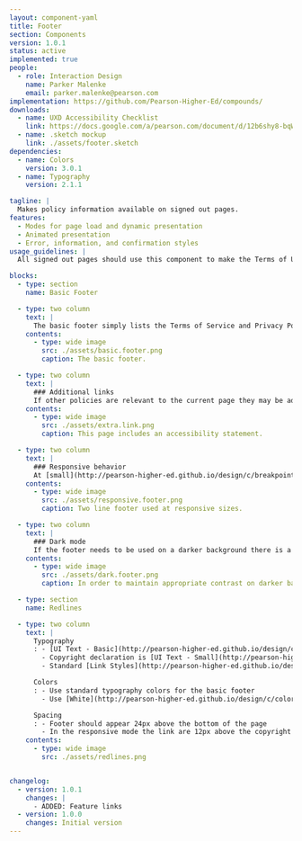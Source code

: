 ```yaml
---
layout: component-yaml
title: Footer
section: Components
version: 1.0.1
status: active
implemented: true
people:
  - role: Interaction Design
    name: Parker Malenke
    email: parker.malenke@pearson.com
implementation: https://github.com/Pearson-Higher-Ed/compounds/
downloads:
  - name: UXD Accessibility Checklist
    link: https://docs.google.com/a/pearson.com/document/d/12b6shy8-bqWRkYoQKiQbAIqcepyHqgjGmulx3dsjghs/edit?usp=sharing
  - name: .sketch mockup
    link: ./assets/footer.sketch
dependencies:
  - name: Colors
    version: 3.0.1
  - name: Typography
    version: 2.1.1

tagline: |
  Makes policy information available on signed out pages.
features:
  - Modes for page load and dynamic presentation
  - Animated presentation
  - Error, information, and confirmation styles
usage_guidelines: |
  All signed out pages should use this component to make the Terms of Use, Privacy Policy, and other policies available to users.

blocks:
  - type: section
    name: Basic Footer

  - type: two column
    text: |
      The basic footer simply lists the Terms of Service and Privacy Policy links and then includes a copyright declaration.
    contents:
      - type: wide image
        src: ./assets/basic.footer.png
        caption: The basic footer.

  - type: two column
    text: |
      ### Additional links
      If other policies are relevant to the current page they may be added to the list after the default two.
    contents:
      - type: wide image
        src: ./assets/extra.link.png
        caption: This page includes an accessibility statement.

  - type: two column
    text: |
      ### Responsive behavior
      At [small](http://pearson-higher-ed.github.io/design/c/breakpoints/v1.0.2/#breakpoints--small) [extra small](http://pearson-higher-ed.github.io/design/c/breakpoints/v1.0.2/#breakpoints--extra-small) breakpoints the copyright declaration moves to it's own line.
    contents:
      - type: wide image
        src: ./assets/responsive.footer.png
        caption: Two line footer used at responsive sizes.

  - type: two column
    text: |
      ### Dark mode
      If the footer needs to be used on a darker background there is a version with all white text.
    contents:
      - type: wide image
        src: ./assets/dark.footer.png
        caption: In order to maintain appropriate contrast on darker backgrounds a version of the footer with white text is available.

  - type: section
    name: Redlines

  - type: two column
    text: |
      Typography
      : - [UI Text - Basic](http://pearson-higher-ed.github.io/design/c/typography/v2.1.1/#typography--basic-ui-text) for all text at normal viewports
        - Copyright declaration is [UI Text - Small](http://pearson-higher-ed.github.io/design/c/typography/v2.1.1/#typography--small-ui-text) for [Small](http://pearson-higher-ed.github.io/design/c/breakpoints/v1.0.2/#breakpoints--small) and [Extra Small](http://pearson-higher-ed.github.io/design/c/breakpoints/v1.0.2/#breakpoints--extra-small) breakpoints
        - Standard [Link Styles](http://pearson-higher-ed.github.io/design/c/typography/v2.1.1/#typography--link)

      Colors
      : - Use standard typography colors for the basic footer
        - Use [White](http://pearson-higher-ed.github.io/design/c/colors/v3.0.1/#colors--white) for all text in the dark mode

      Spacing
      : - Footer should appear 24px above the bottom of the page
        - In the responsive mode the link are 12px above the copyright declaration
    contents:
      - type: wide image
        src: ./assets/redlines.png


changelog:
  - version: 1.0.1
    changes: |
      - ADDED: Feature links
  - version: 1.0.0
    changes: Initial version
---
```

